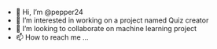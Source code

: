 - 👋 Hi, I’m @pepper24
- 👀 I’m interested in working on a project named Quiz creator
- 💞️ I’m looking to collaborate on machine learning project
- 📫 How to reach me ...

<!---
pepper24/pepper24 is a ✨ special ✨ repository because its `README.md` (this file) appears on your GitHub profile.
You can click the Preview link to take a look at your changes.
--->
